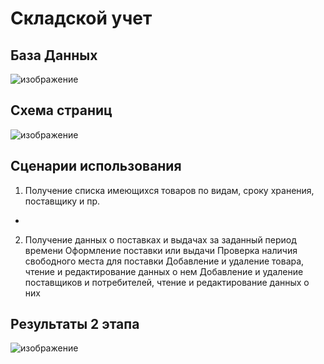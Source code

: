 # Складской учет

## База Данных
![изображение](https://user-images.githubusercontent.com/120986355/226136899-2311b82d-3099-4541-be68-4222cfad6597.png)

## Схема страниц
![изображение](https://user-images.githubusercontent.com/120986355/226137038-943a3019-7014-40b7-9898-0377e407cd79.png)

## Сценарии использования

1) Получение списка имеющихся товаров по видам, сроку хранения, поставщику и пр.
* 
2) Получение данных о поставках и выдачах за заданный период времени
    Оформление поставки или выдачи
    Проверка наличия свободного места для поставки
    Добавление и удаление товара, чтение и редактирование данных о нем
    Добавление и удаление поставщиков и потребителей, чтение и редактирование данных о них

## Результаты 2 этапа
![изображение](<img width="849" alt="Снимок экрана 2023-09-13 в 15 56 28" src="https://github.com/dukedaW/web-prak/assets/120986355/859260b1-4e3b-4e26-b427-8dbd5a035e64">)
